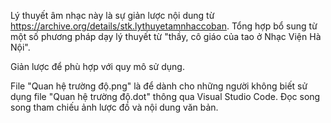 Lý thuyết âm nhạc này là sự giản lược nội dung từ https://archive.org/details/stk.lythuyetamnhaccoban. Tổng hợp bổ sung từ một số phương pháp dạy lý thuyết từ "thầy, cô giáo của tao ở Nhạc Viện Hà Nội".

Giản lược để phù hợp với quy mô sử dụng.

File "Quan hệ trường độ.png" là để dành cho những người không biết sử dụng file "Quan hệ trường độ.dot" thông qua Visual Studio Code. Đọc song song tham chiếu ảnh lược đồ và nội dung văn bản.
